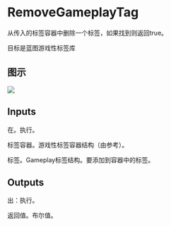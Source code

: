 # RemoveGameplayTag

从传入的标签容器中删除一个标签，如果找到则返回true。

目标是蓝图游戏性标签库

## 图示

![]($-20221218-19095033.png)

## Inputs

在。执行。

标签容器。游戏性标签容器结构（由参考）。

标签。Gameplay标签结构。要添加到容器中的标签。  

## Outputs

出：执行。

返回值。布尔值。
